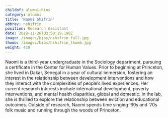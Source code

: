 ```yaml
---
childof: alumni-bios
category: alumni
title: 'Naomi Shifrin'
abbrev: nshifrin
position: Research Assistant
date: 2018-11-26T03:50:19.190Z
image: /images/bios/nshifrin_full.jpg
thumb: /images/bios/nshifrin_thumb.jpg
weight: 410
---
```

Naomi is a third-year undergraduate in the Sociology department, pursuing a certificate in the Center for Human Values. Prior to beginning at Princeton, she lived in Dakar, Senegal in a year of cultural immersion, fostering an interest in the relationship between development interventions and how they interact with the complexities of people’s lived experiences. Her current research interests include international development, poverty interventions, and mental health disparities, global and domestic. In the lab, she is thrilled to explore the relationship between eviction and educational outcomes. Outside of research, Naomi spends time singing ‘60s and ‘70s folk music and running through the woods of Princeton. 